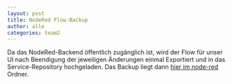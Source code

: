 ```yaml
---
layout: post
title: NodeRed Flow-Backup
author: alle
categories: team2
---
```


Da das NodeRed-Backend öffentlich zugänglich ist, wird der Flow für unser UI nach Beendigung der jeweiligen Änderungen einmal Exportiert und in das Service-Repository hochgeladen. Das Backup liegt dann [hier im node-red](https://github.com/Archi-Lab-FAE/fae-team-2-service/tree/master/node-red) Ordner.
